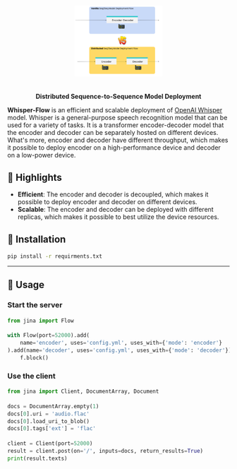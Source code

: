 <p align="center">
<br>
<br>
<br>
<img src=".github/overview.svg?raw=true" alt="best-practice-deploy-seq2seq" width="200px">
<br>
<br>
<br>
<b>Distributed Sequence-to-Sequence Model Deployment</b>
</p>

**Whisper-Flow** is an efficient and scalable deployment of [OpenAI Whisper](https://github.com/openai/whisper) model. 
Whisper is a general-purpose speech recognition model that can be used for a variety of tasks. 
It is a transformer encoder-decoder model that the encoder and decoder can be separately hosted on different devices.
What's more, encoder and decoder have different throughput, which makes it possible to deploy encoder on a high-performance device and decoder on a low-power device.

## 🚀 Highlights

- **Efficient**: The encoder and decoder is decoupled, which makes it possible to deploy encoder and decoder on different devices. 
- **Scalable**: The encoder and decoder can be deployed with different replicas, which makes it possible to best utilize the device resources.


## 💾 Installation

```bash
pip install -r requirments.txt
```

---

## 🚌 Usage


### Start the server 

```python
from jina import Flow

with Flow(port=52000).add(
    name='encoder', uses='config.yml', uses_with={'mode': 'encoder'}
).add(name='decoder', uses='config.yml', uses_with={'mode': 'decoder'}) as f:
    f.block()
```


### Use the client

```python
from jina import Client, DocumentArray, Document

docs = DocumentArray.empty(1)
docs[0].uri = 'audio.flac'
docs[0].load_uri_to_blob()
docs[0].tags['ext'] = 'flac'

client = Client(port=52000)
result = client.post(on='/', inputs=docs, return_results=True)
print(result.texts)
```
